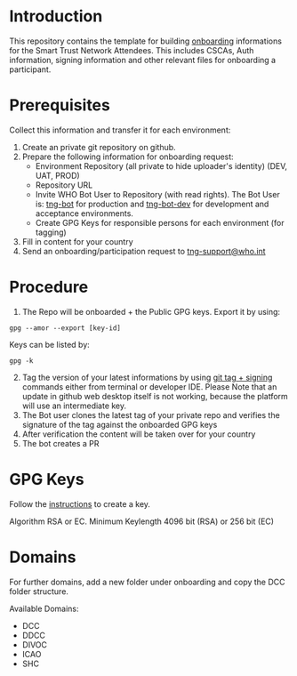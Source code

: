 # Introduction

This repository contains the template for building [onboarding](https://github.com/WorldHealthOrganization/smart-trust/blob/main/input/pagecontent/concepts_onboarding.md) informations for the Smart Trust Network Attendees. This includes CSCAs, Auth information, signing information and other relevant files for onboarding a participant.

# Prerequisites

Collect this information and transfer it for each environment:

1) Create an private git repository on github.
2) Prepare the following information for onboarding request: 
    - Environment Repository (all private to hide uploader's identity) (DEV, UAT, PROD)
    - Repository URL
    - Invite WHO Bot User to Repository (with read rights). The Bot User is: [tng-bot](https://github.com/tng-bot) for production and [tng-bot-dev](https://github.com/tng-bot-dev) for development and acceptance environments.
    - Create GPG Keys for responsible persons for each environment (for tagging)
3) Fill in content for your country
4) Send an onboarding/participation request to tng-support@who.int

# Procedure

1) The Repo will be onboarded + the Public GPG keys. Export it by using: 
```
gpg --amor --export [key-id]
```
Keys can be listed by:
```
gpg -k
```
2) Tag the version of your latest informations by using [git tag + signing](https://git-scm.com/book/en/v2/Git-Tools-Signing-Your-Work) commands either from terminal or developer IDE. Please Note that an update in github web desktop itself is not working, because the platform will use an intermediate key.
3) The Bot user clones the latest tag of your private repo and verifies the signature of the tag against the onboarded GPG keys
4) After verification the content will be taken over for your country
5) The bot creates a PR

# GPG Keys

Follow the [instructions](https://docs.github.com/en/authentication/managing-commit-signature-verification/generating-a-new-gpg-key) to create a key.

Algorithm RSA or EC.
Minimum Keylength 4096 bit (RSA) or 256 bit (EC)

# Domains

For further domains, add a new folder under onboarding and copy the DCC folder structure.

Available Domains: 

- DCC
- DDCC
- DIVOC
- ICAO
- SHC
